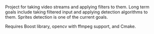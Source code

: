 Project for taking video streams and applying filters to them. Long term
goals include taking filtered input and applying detection algorithms
to them. Sprites detection is one of the current goals.

Requires Boost library, opencv with ffmpeg support, and Cmake.
